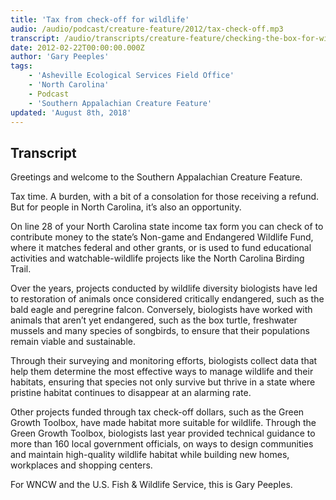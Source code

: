 ```yaml
---
title: 'Tax from check-off for wildlife'
audio: /audio/podcast/creature-feature/2012/tax-check-off.mp3
transcript: /audio/transcripts/creature-feature/checking-the-box-for-wildlife.pdf
date: 2012-02-22T00:00:00.000Z
author: 'Gary Peeples'
tags:
    - 'Asheville Ecological Services Field Office'
    - 'North Carolina'
    - Podcast
    - 'Southern Appalachian Creature Feature'
updated: 'August 8th, 2018'
---
```


## Transcript

Greetings and welcome to the Southern Appalachian Creature Feature.

Tax time. A burden, with a bit of a consolation for those receiving a refund. But for people in North Carolina, it’s also an opportunity.

On line 28 of your North Carolina state income tax form you can check of to contribute money to the state’s Non-game and Endangered Wildlife Fund, where it matches federal and other grants, or is used to fund educational activities and watchable-wildlife projects like the North Carolina Birding Trail.

Over the years, projects conducted by wildlife diversity biologists have led to restoration of animals once considered critically endangered, such as the bald eagle and peregrine falcon. Conversely, biologists have worked with animals that aren’t yet endangered, such as the box turtle, freshwater mussels and many species of songbirds, to ensure that their populations remain viable and sustainable.  

Through their surveying and monitoring efforts, biologists collect data that help them determine the most effective ways to manage wildlife and their habitats, ensuring that species not only survive but thrive in a state where pristine habitat continues to disappear at an alarming rate.  

Other projects funded through tax check-off dollars, such as the Green Growth Toolbox, have made habitat more suitable for wildlife. Through the Green Growth Toolbox, biologists last year provided technical guidance to more than 160 local government officials, on ways to design communities and maintain high-quality wildlife habitat while building new homes, workplaces and shopping centers.  

For WNCW and the U.S. Fish & Wildlife Service, this is Gary Peeples.